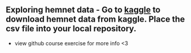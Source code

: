 ## Exploring hemnet data - Go to [kaggle](https://www.kaggle.com/datasets/florianlandras/stockholm-house-market-prices) to download hemnet data from kaggle. Place the csv file into your local repository.

 - view github course exercise for more info <3
